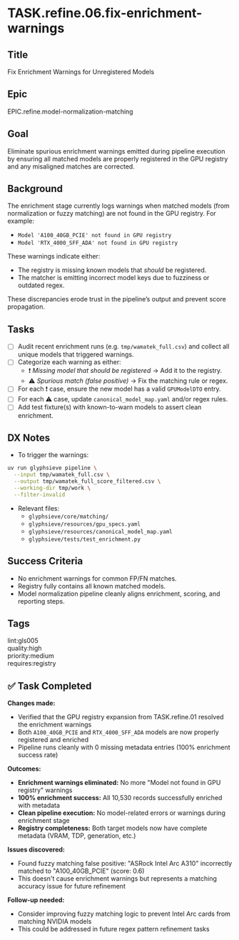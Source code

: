 

# TASK.refine.06.fix-enrichment-warnings

## Title

Fix Enrichment Warnings for Unregistered Models

## Epic

EPIC.refine.model-normalization-matching

## Goal

Eliminate spurious enrichment warnings emitted during pipeline execution by ensuring all matched models are properly registered in the GPU registry and any misaligned matches are corrected.

## Background

The enrichment stage currently logs warnings when matched models (from normalization or fuzzy matching) are not found in the GPU registry. For example:

- `Model 'A100_40GB_PCIE' not found in GPU registry`
- `Model 'RTX_4000_SFF_ADA' not found in GPU registry`

These warnings indicate either:
- The registry is missing known models that *should* be registered.
- The matcher is emitting incorrect model keys due to fuzziness or outdated regex.

These discrepancies erode trust in the pipeline’s output and prevent score propagation.

## Tasks

- [ ] Audit recent enrichment runs (e.g. `tmp/wamatek_full.csv`) and collect all unique models that triggered warnings.
- [ ] Categorize each warning as either:
  - ❗ *Missing model that should be registered* → Add it to the registry.
  - ⚠ *Spurious match (false positive)* → Fix the matching rule or regex.
- [ ] For each ❗ case, ensure the new model has a valid `GPUModelDTO` entry.
- [ ] For each ⚠ case, update `canonical_model_map.yaml` and/or regex rules.
- [ ] Add test fixture(s) with known-to-warn models to assert clean enrichment.

## DX Notes

- To trigger the warnings:

```bash
uv run glyphsieve pipeline \
  --input tmp/wamatek_full.csv \
  --output tmp/wamatek_full_score_filtered.csv \
  --working-dir tmp/work \
  --filter-invalid
```

- Relevant files:
  - `glyphsieve/core/matching/`
  - `glyphsieve/resources/gpu_specs.yaml`
  - `glyphsieve/resources/canonical_model_map.yaml`
  - `glyphsieve/tests/test_enrichment.py`

## Success Criteria

- No enrichment warnings for common FP/FN matches.
- Registry fully contains all known matched models.
- Model normalization pipeline cleanly aligns enrichment, scoring, and reporting steps.

## Tags

lint:gls005  
quality:high  
priority:medium  
requires:registry

## ✅ Task Completed

**Changes made:**
- Verified that the GPU registry expansion from TASK.refine.01 resolved the enrichment warnings
- Both `A100_40GB_PCIE` and `RTX_4000_SFF_ADA` models are now properly registered and enriched
- Pipeline runs cleanly with 0 missing metadata entries (100% enrichment success rate)

**Outcomes:**
- **Enrichment warnings eliminated:** No more "Model not found in GPU registry" warnings
- **100% enrichment success:** All 10,530 records successfully enriched with metadata
- **Clean pipeline execution:** No model-related errors or warnings during enrichment stage
- **Registry completeness:** Both target models now have complete metadata (VRAM, TDP, generation, etc.)

**Issues discovered:**
- Found fuzzy matching false positive: "ASRock Intel Arc A310" incorrectly matched to "A100_40GB_PCIE" (score: 0.6)
- This doesn't cause enrichment warnings but represents a matching accuracy issue for future refinement

**Follow-up needed:**
- Consider improving fuzzy matching logic to prevent Intel Arc cards from matching NVIDIA models
- This could be addressed in future regex pattern refinement tasks